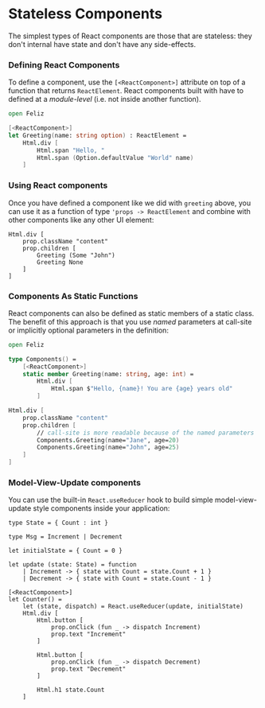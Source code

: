 # Stateless Components
The simplest types of React components are those that are stateless: they don't internal have state and don't have any side-effects.

### Defining React Components
To define a component, use the `[<ReactComponent>]` attribute on top of a function that returns `ReactElement`. React components built with have to defined at a *module-level* (i.e. not inside another function).

```fsharp
open Feliz

[<ReactComponent>]
let Greeting(name: string option) : ReactElement =
    Html.div [
        Html.span "Hello, "
        Html.span (Option.defaultValue "World" name)
    ]
```

### Using React components

Once you have defined a component like we did with `greeting` above, you can use it as a function of type `'props -> ReactElement` and combine with other components like any other UI element:

```fs:simple-components
Html.div [
    prop.className "content"
    prop.children [
        Greeting (Some "John")
        Greeting None
    ]
]
```

### Components As Static Functions

React components can also be defined as static members of a static class. The benefit of this approach is that you use _named_ parameters at call-site or implicitly optional parameters in the definition:
```fs
open Feliz

type Components() =
    [<ReactComponent>]
    static member Greeting(name: string, age: int) =
        Html.div [
            Html.span $"Hello, {name}! You are {age} years old"
        ]

Html.div [
    prop.className "content"
    prop.children [
        // call-site is more readable because of the named parameters
        Components.Greeting(name="Jane", age=20)
        Components.Greeting(name="John", age=25)
    ]
]
```

### Model-View-Update components

You can use the built-in `React.useReducer` hook to build simple model-view-update style components inside your application:
```fsharp:feliz-elmish-counter
type State = { Count : int }

type Msg = Increment | Decrement

let initialState = { Count = 0 }

let update (state: State) = function
    | Increment -> { state with Count = state.Count + 1 }
    | Decrement -> { state with Count = state.Count - 1 }

[<ReactComponent>]
let Counter() =
    let (state, dispatch) = React.useReducer(update, initialState)
    Html.div [
        Html.button [
            prop.onClick (fun _ -> dispatch Increment)
            prop.text "Increment"
        ]

        Html.button [
            prop.onClick (fun _ -> dispatch Decrement)
            prop.text "Decrement"
        ]

        Html.h1 state.Count
    ]
```